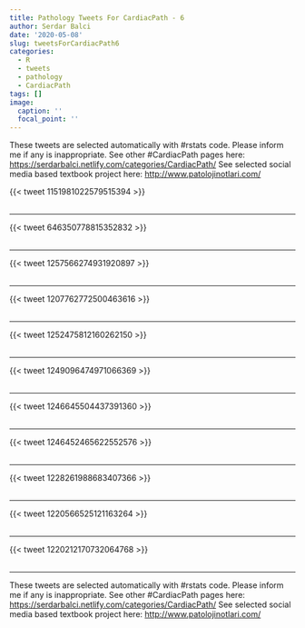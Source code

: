 ```yaml
---
title: Pathology Tweets For CardiacPath - 6
author: Serdar Balci
date: '2020-05-08'
slug: tweetsForCardiacPath6
categories:
  - R
  - tweets
  - pathology
  - CardiacPath
tags: []
image:
  caption: ''
  focal_point: ''
---
```



These tweets are selected automatically with #rstats code. Please inform me if any is inappropriate.
See other #CardiacPath pages here: https://serdarbalci.netlify.com/categories/CardiacPath/ 
See selected social media based textbook project here: http://www.patolojinotlari.com/

{{< tweet 1151981022579515394 >}}
<br>
<br>
<hr>
{{< tweet 646350778815352832 >}}
<br>
<br>
<hr>
{{< tweet 1257566274931920897 >}}
<br>
<br>
<hr>
{{< tweet 1207762772500463616 >}}
<br>
<br>
<hr>
{{< tweet 1252475812160262150 >}}
<br>
<br>
<hr>
{{< tweet 1249096474971066369 >}}
<br>
<br>
<hr>
{{< tweet 1246645504437391360 >}}
<br>
<br>
<hr>
{{< tweet 1246452465622552576 >}}
<br>
<br>
<hr>
{{< tweet 1228261988683407366 >}}
<br>
<br>
<hr>
{{< tweet 1220566525121163264 >}}
<br>
<br>
<hr>
{{< tweet 1220212170732064768 >}}
<br>
<br>
<hr>


These tweets are selected automatically with #rstats code. Please inform me if any is inappropriate.
See other #CardiacPath pages here: https://serdarbalci.netlify.com/categories/CardiacPath/ 
See selected social media based textbook project here: http://www.patolojinotlari.com/
